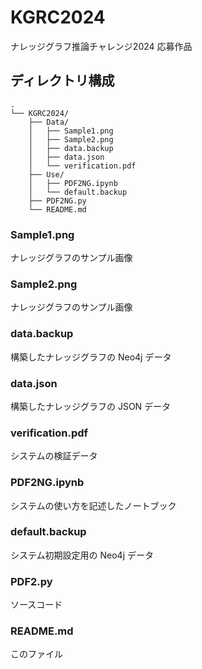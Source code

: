 # KGRC2024
ナレッジグラフ推論チャレンジ2024 応募作品
## ディレクトリ構成
```
.
└── KGRC2024/
    ├── Data/
    │   ├── Sample1.png
    │   ├── Sample2.png
    │   ├── data.backup
    │   ├── data.json
    │   └── verification.pdf
    ├── Use/
    │   ├── PDF2NG.ipynb
    │   └── default.backup
    ├── PDF2NG.py
    └── README.md
```
### Sample1.png
ナレッジグラフのサンプル画像  
### Sample2.png
ナレッジグラフのサンプル画像  
### data.backup
構築したナレッジグラフの Neo4j データ  
### data.json
構築したナレッジグラフの JSON データ
### verification.pdf
システムの検証データ
### PDF2NG.ipynb
システムの使い方を記述したノートブック
### default.backup
システム初期設定用の Neo4j データ
### PDF2.py
ソースコード
### README.md
このファイル